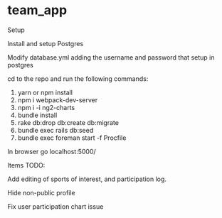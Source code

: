 # team_app

Setup

Install and setup Postgres

Modify database.yml adding the username and password that setup in postgres

cd to the repo and run the following commands:
1) yarn or npm install
2) npm i webpack-dev-server
3) npm i -i ng2-charts
4) bundle install
4) rake db:drop db:create db:migrate
5) bundle exec rails db:seed
6) bundle exec foreman start -f Procfile

In browser go localhost:5000/

Items TODO:

Add editing of sports of interest, and participation log.

Hide non-public profile

Fix user participation chart issue



